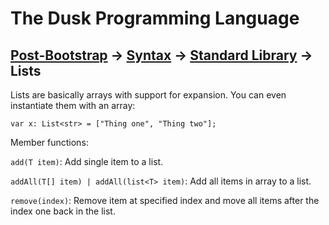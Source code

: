 # The Dusk Programming Language

## [Post-Bootstrap](../../README.md) -> [Syntax](../README.md) -> [Standard Library](README.md) -> Lists

Lists are basically arrays with support for expansion. You can even instantiate them with an array:

```dusk
var x: List<str> = ["Thing one", "Thing two"];
```

Member functions:

`add(T item)`: Add single item to a list.

`addAll(T[] item) | addAll(list<T> item)`: Add all items in array to a list.

`remove(index)`: Remove item at specified index and move all items after the index one back in the list.

